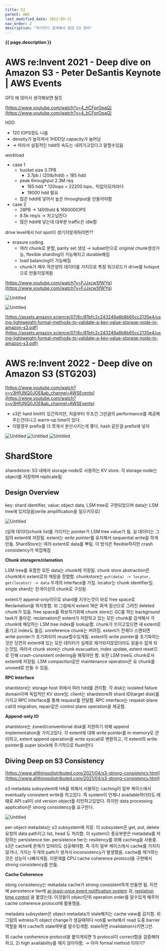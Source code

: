 ```yaml
---
title: S3
parent: AWS
last_modified_date: 2022-09-21
nav_order: 2
description: "여기저기 검색해서 찾은 S3 정리"
---
```

**{{ page.description }}**

# AWS re:Invent 2021 - Deep dive on Amazon S3 - Peter DeSantis Keynote | AWS Events

GFS 에 얹어서 생각해보면 될듯 

[https://www.youtube.com/watch?v=4_hCFprOpaQ](https://www.youtube.com/watch?v=4_hCFprOpaQ)

HDD

- 120 IOPS정도 나옴
- density가 높아져서 1HDD당 capacity가 늘어남
- → 따라서 실질적인 hdd의 속도는 내려가고있다고 말할수있음

workload

- case 1
    - bucket size 3.7PB
        - 3.7pb / (20tb/hdd) = 185 hdd
    - peak throughput 2.3M req
        - 185 hdd * 120iops = 22200 iops.. 턱없이모자라다
        - 19000 hdd 필요
    - 많은 hdd에 넣어서 높은 throughput을 만들어야함
- case 2
    - 28PB → 1400hdd & 168000IOPS
    - 8.5k req/s → 차고넘친다
    - 많은 hdd에 넣는데 대부분 traffic은 idle함

drive level에서 hot spot이 생기지않게하려면?? 

- erasure coding
    - 여러 chunk로 분할, parity set 생성 → subset만으로 original chunk생성가능, flexible sharding이 가능해지고 durable해짐
    - load balancing이 가능해짐
    - chunk가 매우 작은양의 데이터를 가지므로 특정 워크로드가 drive를 hotspot으로 만들지않게됨

[https://www.youtube.com/watch?v=FJJxcwSfWYg](https://www.youtube.com/watch?v=FJJxcwSfWYg)

![Untitled](s3/Untitled.png)

![Untitled](s3/Untitled1.png)

[https://assets.amazon.science/07/6c/81bfc2c243249a8b8b65cc2135e4/using-lightweight-formal-methods-to-validate-a-key-value-storage-node-in-amazon-s3.pdf](https://assets.amazon.science/07/6c/81bfc2c243249a8b8b65cc2135e4/using-lightweight-formal-methods-to-validate-a-key-value-storage-node-in-amazon-s3.pdf)

# AWS re:Invent 2022 - Deep dive on Amazon S3 (STG203)

[https://www.youtube.com/watch?v=v3HfUNQ0JOE&ab_channel=AWSEvents](https://www.youtube.com/watch?v=v3HfUNQ0JOE&ab_channel=AWSEvents)

- s3은 hard limit이 있긴하지만, 처음부터 무조건 그만큼의 performance를 제공해주는건아니고 warm-up time이 있다.
- 이럴경우 prefix를 더 쪼개서 분산시키는게 좋다, hash 같은걸 prefix에 넣자

![Untitled](s3/Untitled4.png)
![Untitled](s3/Untitled5.png)
![Untitled](s3/Untitled6.png)

# ShardStore

sharedstore: S3 내에서 storage node로 사용하는 KV store. 각 storage node는 object를 저장하며 replicate됨. 

## Design Overview

key: shard identifier, value: object data, LSM tree로 구현되었으며 data는 LSM tree에 있지않음(write amplification을 일으키므로)

![Untitled](s3/Untitled2.png)

(실제 데이터)chunk list를 가리키는 pointer가 LSM tree value가 됨. 실 데이터는 그림의 extent에 저장됨. extent는 $write\ pointer$를 유지해서 sequential write을 하게 만듦. ShardStore는 여러 extent로 data를 뿌림. 이 방식은 flexible하지만 crash consistency가 복잡해짐

**Chunk storagere/clamation**

LSM tree를 포함한 모든 data는 chunk에 저장됨. chunk store abstraction은 chunk에서 extent로의 매핑을 정렬함. chunkstore는 `put(data) -> locator, get(locator) -> data` 두개의 interface를 가짐. locator는 chunk identifier임. single shard는 한개이상의 chunk로 구성됨.

extent가 append-only이므로 shard를 지우는것이 바로 free space로 Reclamation을 하지못함. 위 그림에서 extent 18은 회색 점선으로 그려진 deleted chunk가 있음. free space를 확보하기위해 chunk store는 GC를 하는 background task가 돌아감. reclamation은 extent가 저장하고 있는 모든 chunk를 검색해서 각 chunk에 해당하는 LSM tree index를 lookup함. chunk가 쓰이고있으면 새 extent로 옮기고 index도 옮김. unreference chunk는 버려짐. extent가 전체다 스캔되면 write pointer가 초기화되어 reuse할수있게됨. extent의 write pointer를 초기화하는것은 당연히 extent에 있는 모든 데이터가 실제로 제거되지않았더라도 읽을수 없게 되는것임. 따라서 chunk store는 chunk evacuation, index update, extent reset으로 인해 crash-consistent ordering을 해줘야만 함. 또한 LSM tree도 chunk로서 extent에 저장됨. LSM compaction같은 maintenance operation은 요 chunk를 unused로 만들 수 있음. 

**RPC Interface**

shardstore는 storage host 위에서 여러 hdd를 관리함. 각 disk는 isolated failure domain이며 독립적인 KV store임. client는 shardstore와 shard ID(target disk)를 가지고 RPC interface를 통해 request를 전달함. RPC interface는 request-plane call과 migration, repair같은 control plane operation을 제공함.

**Append-only IO**

shardstore는 zoned/conventional disk를 지원하기 위해 append implementation을 가지고있다. 각 extent에 대해 write pointer를 in-memory로 관리하고, extent append operation을 write syscall로 변환하고, 각 extent의 write pointer를 super block에 주기적으로 flush한다.

## **Diving Deep on S3 Consistency**

[https://www.allthingsdistributed.com/2021/04/s3-strong-consistency.html](https://www.allthingsdistributed.com/2021/04/s3-strong-consistency.html)

s3 metadata subsystem에 HA를 위해서 사용하는 caching이 일부 케이스에서 eventually consistent write을 하고있다. 즉 system이 언제나 available하더라도 때떄로 API call이 old version object를 리턴하고있었다. 하지만 data processing application은 strong consistency를 요구한다.

![Untitled](s3/Untitled3.png)

per-object metadata는 s3 subsystem에 저장. 이 subsystem은 get, put, delete 요청의 data path이고 list, head 도 처리함. 이 system으 중요부분은 metadata를 저장하는 persistence tier. persistence tier는 resiliency를 위해 caching을 사용중. s3은 cache에 문제가 있떠라도 성공해야함. 즉 극히 일부 케이스에서 cache를 거치지않거나, 거치는 두개의 path가 생겨서 inconsistency가 발생했음. cache를 제거하는것은 성능이 나빠지게됨. 이문제를 CPU cache coherence protocol을 구현해서 strong consistency를 만듦.

**Cache Coherence**

stong consistency는 metadata cache가 strong consistent하게 만들면 됨. 이전에 persistence tier에 [at-least-once event notification system](https://docs.aws.amazon.com/AmazonS3/latest/userguide/NotificationHowTo.html) 과, [repliation time control](https://aws.amazon.com/blogs/aws/new-cross-region-replication-for-amazon-s3/) 을 붙였는데. 이것들이 object단위 operation order를 알수있게 해주어 cache coherence protocol에 활용했음.

metadata subsystem은 object metadata가 stale해지는 cache view를 감지함. 위 그림의 witness가 object change가 생길때마다 noti를 write해서 read 도중 barrier역할을 해서 cache의 stale여부를 알수있게함. stale하면 invalidation시키면그만.

위 cache conherence protocol을 붙이게되면 1) protocol이 correct함을 검증해야하고, 2) high availability를 깨지 않아야함. → 아마 formal method 이야기?